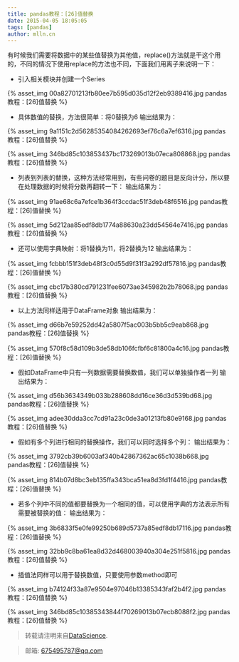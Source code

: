 ```yaml
---
title: pandas教程：[26]值替换
date: 2015-04-05 18:05:05
tags: [pandas]
author: mlln.cn
---
```

有时候我们需要将数据中的某些值替换为其他值，replace()方法就是干这个用的，不同的情况下使用replace的方法也不同，下面我们用离子来说明一下：

- 引入相关模块并创建一个Series

{% asset_img 00a82701213fb80ee7b595d035d12f2eb9389416.jpg pandas教程：[26]值替换 %}

- 具体数值的替换，方法很简单：将0替换为6
输出结果为：

{% asset_img 9a1151c2d56285354084262693ef76c6a7ef6316.jpg pandas教程：[26]值替换 %}

{% asset_img 346bd85c103853437bc173269013b07eca808868.jpg pandas教程：[26]值替换 %}

- 列表到列表的替换，这种方法经常用到，有些问卷的题目是反向计分，所以要在处理数据的时候将分数再翻转一下：
输出结果为：

{% asset_img 91ae68c6a7efce1b364f3ccdac51f3deb48f6516.jpg pandas教程：[26]值替换 %}

{% asset_img 5d212aa85edf8db1774a88630a23dd54564e7416.jpg pandas教程：[26]值替换 %}

- 还可以使用字典映射：将1替换为11，将2替换为12
输出结果为：

{% asset_img fcbbb151f3deb48f3c0d55d9f31f3a292df57816.jpg pandas教程：[26]值替换 %}

{% asset_img cbc17b380cd791231fee6073ae345982b2b78068.jpg pandas教程：[26]值替换 %}

- 以上方法同样适用于DataFrame对象
输出结果为：

{% asset_img d66b7e59252dd42a5807f5ac003b5bb5c9eab868.jpg pandas教程：[26]值替换 %}

{% asset_img 570f8c58d109b3de58db106fcfbf6c81800a4c16.jpg pandas教程：[26]值替换 %}

- 假如DataFrame中只有一列数据需要替换数值，我们可以单独操作者一列
输出结果为：

{% asset_img d56b3634349b033b288608dd16ce36d3d539bd68.jpg pandas教程：[26]值替换 %}

{% asset_img adee30dda3cc7cd91a23c0de3a01213fb80e9168.jpg pandas教程：[26]值替换 %}

- 假如有多个列进行相同的替换操作，我们可以同时选择多个列：
输出结果为：

{% asset_img 3792cb39b6003af340b42867362ac65c1038b668.jpg pandas教程：[26]值替换 %}

{% asset_img 814b07d8bc3eb135ffa343bca51ea8d3fd1f4416.jpg pandas教程：[26]值替换 %}

- 若多个列中不同的值都要替换为一个相同的值，可以使用字典的方法表示所有需要被替换的值：
输出结果为：

{% asset_img 3b6833f5e0fe99250b689d5737a85edf8db17116.jpg pandas教程：[26]值替换 %}

{% asset_img 32bb9c8ba61ea8d32d468003940a304e251f5816.jpg pandas教程：[26]值替换 %}

- 插值法同样可以用于替换数值，只要使用参数method即可

{% asset_img b74124f33a87e9504e97046b13385343faf2b4f2.jpg pandas教程：[26]值替换 %}

{% asset_img 346bd85c10385343844f70269013b07ecb8088f2.jpg pandas教程：[26]值替换 %}

> 转载请注明来自[DataScience](http://mlln.cn).

> 邮箱: 675495787@qq.com 
